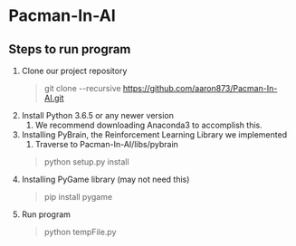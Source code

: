 # Pacman-In-AI

## Steps to run program
1. Clone our project repository
   > git clone --recursive https://github.com/aaron873/Pacman-In-AI.git
2. Install Python 3.6.5 or any newer version
   1. We recommend downloading Anaconda3 to accomplish this.
3. Installing PyBrain, the Reinforcement Learning Library we implemented
   1. Traverse to Pacman-In-AI/libs/pybrain
   > python setup.py install
2. Installing PyGame library (may not need this)
   > pip install pygame
5. Run program
   > python tempFile.py
  
